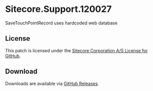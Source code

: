 # Sitecore.Support.120027
SaveTouchPointRecord uses hardcoded web database

## License  
This patch is licensed under the [Sitecore Corporation A/S License for GitHub](https://github.com/sitecoresupport/Sitecore.Support.120027/blob/master/LICENSE).  

## Download  
Downloads are available via [GitHub Releases](https://github.com/sitecoresupport/Sitecore.Support.120027/releases).  
